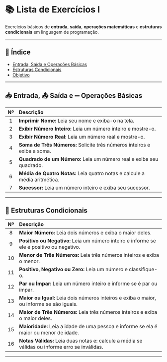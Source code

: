 # 📚 Lista de Exercícios I

Exercícios básicos de **entrada**, **saída**, **operações matemáticas** e **estruturas condicionais** em linguagem de programação.

---

## 📁 Índice

- [Entrada, Saída e Operações Básicas](#entrada-saída-e-operações-básicas)
- [Estruturas Condicionais](#estruturas-condicionais)
- [Objetivo](#objetivo)

---

## 📥 Entrada, 📤 Saída e ➖ Operações Básicas

| Nº | Descrição |
|:---:|:-----------|
| 1 | **Imprimir Nome:** Leia seu nome e exiba-o na tela. |
| 2 | **Exibir Número Inteiro:** Leia um número inteiro e mostre-o. |
| 3 | **Exibir Número Real:** Leia um número real e mostre-o. |
| 4 | **Soma de Três Números:** Solicite três números inteiros e exiba a soma. |
| 5 | **Quadrado de um Número:** Leia um número real e exiba seu quadrado. |
| 6 | **Média de Quatro Notas:** Leia quatro notas e calcule a média aritmética. |
| 7 | **Sucessor:** Leia um número inteiro e exiba seu sucessor. |

---

## 🔀 Estruturas Condicionais

| Nº | Descrição |
|:---:|:-----------|
| 8 | **Maior Número:** Leia dois números e exiba o maior deles. |
| 9 | **Positivo ou Negativo:** Leia um número inteiro e informe se ele é positivo ou negativo. |
| 10 | **Menor de Três Números:** Leia três números inteiros e exiba o menor. |
| 11 | **Positivo, Negativo ou Zero:** Leia um número e classifique-o. |
| 12 | **Par ou Ímpar:** Leia um número inteiro e informe se é par ou ímpar. |
| 13 | **Maior ou Igual:** Leia dois números inteiros e exiba o maior, ou informe se são iguais. |
| 14 | **Maior de Três Números:** Leia três números inteiros e exiba o maior deles. |
| 15 | **Maioridade:** Leia a idade de uma pessoa e informe se ela é maior ou menor de idade. |
| 16 | **Notas Válidas:** Leia duas notas e: calcule a média se válidas ou informe erro se inválidas. |

---
